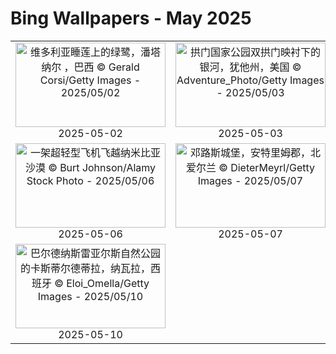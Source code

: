 # Bing Wallpapers - May 2025

| | | | |
|:-------------------------:|:-------------------------:|:-------------------------:|:-------------------------:|
| <a href="https://cn.bing.com/th?id=OHR.BrazilHeron_ZH-CN7200229300_UHD.jpg" target="_blank"><img src="https://cn.bing.com/th?id=OHR.BrazilHeron_ZH-CN7200229300_UHD.jpg&w=480" width="240" height="135" alt="维多利亚睡莲上的绿鹭，潘塔纳尔 ，巴西 © Gerald Corsi/Getty Images  -  2025/05/02" title="维多利亚睡莲上的绿鹭，潘塔纳尔 ，巴西 © Gerald Corsi/Getty Images  -  2025/05/02"></a><br>2025-05-02<br> | <a href="https://cn.bing.com/th?id=OHR.ArchesGalaxy_ZH-CN0954505086_UHD.jpg" target="_blank"><img src="https://cn.bing.com/th?id=OHR.ArchesGalaxy_ZH-CN0954505086_UHD.jpg&w=480" width="240" height="135" alt="拱门国家公园双拱门映衬下的银河，犹他州，美国 © Adventure_Photo/Getty Images  -  2025/05/03" title="拱门国家公园双拱门映衬下的银河，犹他州，美国 © Adventure_Photo/Getty Images  -  2025/05/03"></a><br>2025-05-03<br> | <a href="https://cn.bing.com/th?id=OHR.SevilleNaboo_ZH-CN1065227658_UHD.jpg" target="_blank"><img src="https://cn.bing.com/th?id=OHR.SevilleNaboo_ZH-CN1065227658_UHD.jpg&w=480" width="240" height="135" alt="西班牙广场，塞维利亚，西班牙 © Horia Merla/Getty Images  -  2025/05/04" title="西班牙广场，塞维利亚，西班牙 © Horia Merla/Getty Images  -  2025/05/04"></a><br>2025-05-04<br> | <a href="https://cn.bing.com/th?id=OHR.BeginningofSummer25Y_ZH-CN2000519236_UHD.jpg" target="_blank"><img src="https://cn.bing.com/th?id=OHR.BeginningofSummer25Y_ZH-CN2000519236_UHD.jpg&w=480" width="240" height="135" alt="日出时分，美丽的喀斯特山脉鸟瞰图，中国桂林 © zhaojiankang/Getty Images  -  2025/05/05" title="日出时分，美丽的喀斯特山脉鸟瞰图，中国桂林 © zhaojiankang/Getty Images  -  2025/05/05"></a><br>2025-05-05<br> |
| <a href="https://cn.bing.com/th?id=OHR.FlyoverNamibia_ZH-CN2114171516_UHD.jpg" target="_blank"><img src="https://cn.bing.com/th?id=OHR.FlyoverNamibia_ZH-CN2114171516_UHD.jpg&w=480" width="240" height="135" alt="一架超轻型飞机飞越纳米比亚沙漠 © Burt Johnson/Alamy Stock Photo  -  2025/05/06" title="一架超轻型飞机飞越纳米比亚沙漠 © Burt Johnson/Alamy Stock Photo  -  2025/05/06"></a><br>2025-05-06<br> | <a href="https://cn.bing.com/th?id=OHR.DunluceIreland_ZH-CN2412229757_UHD.jpg" target="_blank"><img src="https://cn.bing.com/th?id=OHR.DunluceIreland_ZH-CN2412229757_UHD.jpg&w=480" width="240" height="135" alt="邓路斯城堡，安特里姆郡，北爱尔兰 © DieterMeyrl/Getty Images  -  2025/05/07" title="邓路斯城堡，安特里姆郡，北爱尔兰 © DieterMeyrl/Getty Images  -  2025/05/07"></a><br>2025-05-07<br> | <a href="https://cn.bing.com/th?id=OHR.RhyoliteDonkeys_ZH-CN2626127533_UHD.jpg" target="_blank"><img src="https://cn.bing.com/th?id=OHR.RhyoliteDonkeys_ZH-CN2626127533_UHD.jpg&w=480" width="240" height="135" alt="Rhyolite附近山谷中的驴子，内华达州，美国 © Moelyn Photos/Getty Images  -  2025/05/08" title="Rhyolite附近山谷中的驴子，内华达州，美国 © Moelyn Photos/Getty Images  -  2025/05/08"></a><br>2025-05-08<br> | <a href="https://cn.bing.com/th?id=OHR.CuteChameleon_ZH-CN5029981236_UHD.jpg" target="_blank"><img src="https://cn.bing.com/th?id=OHR.CuteChameleon_ZH-CN5029981236_UHD.jpg&w=480" width="240" height="135" alt="普通变色龙 © Photostock-Israel/SPL/Getty Images  -  2025/05/09" title="普通变色龙 © Photostock-Israel/SPL/Getty Images  -  2025/05/09"></a><br>2025-05-09<br> |
| <a href="https://cn.bing.com/th?id=OHR.Castildetierra_ZH-CN6042529770_UHD.jpg" target="_blank"><img src="https://cn.bing.com/th?id=OHR.Castildetierra_ZH-CN6042529770_UHD.jpg&w=480" width="240" height="135" alt="巴尔德纳斯雷亚尔斯自然公园的卡斯蒂尔德蒂拉，纳瓦拉，西班牙 © Eloi_Omella/Getty Images  -  2025/05/10" title="巴尔德纳斯雷亚尔斯自然公园的卡斯蒂尔德蒂拉，纳瓦拉，西班牙 © Eloi_Omella/Getty Images  -  2025/05/10"></a><br>2025-05-10<br> |  |  |  |
